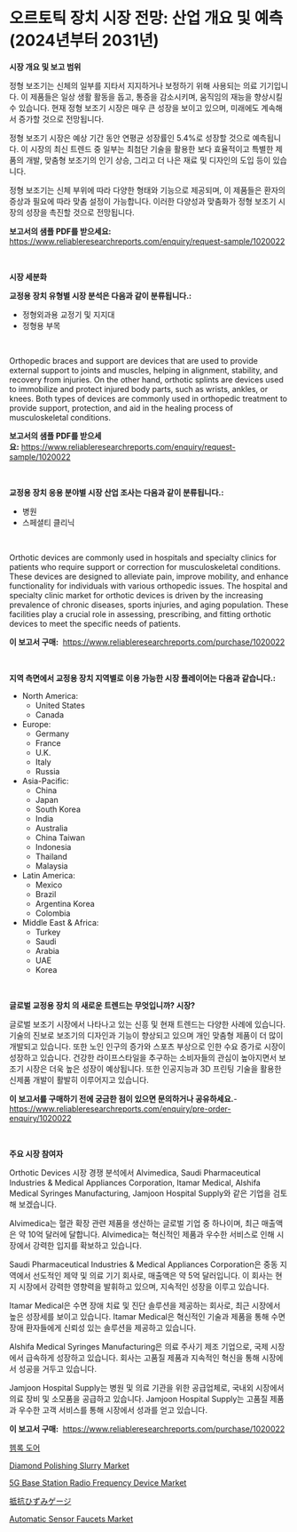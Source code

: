 <p><h1>오르토틱 장치 시장 전망: 산업 개요 및 예측 (2024년부터 2031년)</h1></p><p><strong>시장 개요 및 보고 범위</strong></p>
<p><p>정형 보조기는 신체의 일부를 지타서 지지하거나 보정하기 위해 사용되는 의료 기기입니다. 이 제품들은 일상 생활 활동을 돕고, 통증을 감소시키며, 움직임의 재능을 향상시킬 수 있습니다. 현재 정형 보조기 시장은 매우 큰 성장을 보이고 있으며, 미래에도 계속해서 증가할 것으로 전망됩니다. </p><p>정형 보조기 시장은 예상 기간 동안 연평균 성장률인 5.4%로 성장할 것으로 예측됩니다. 이 시장의 최신 트렌드 중 일부는 최첨단 기술을 활용한 보다 효율적이고 특별한 제품의 개발, 맞춤형 보조기의 인기 상승, 그리고 더 나은 재료 및 디자인의 도입 등이 있습니다. </p><p>정형 보조기는 신체 부위에 따라 다양한 형태와 기능으로 제공되며, 이 제품들은 환자의 증상과 필요에 따라 맞춤 설정이 가능합니다. 이러한 다양성과 맞춤화가 정형 보조기 시장의 성장을 촉진할 것으로 전망됩니다.</p></p>
<p><strong>보고서의 샘플 PDF를 받으세요:</strong> <a href="https://www.reliableresearchreports.com/enquiry/request-sample/1020022">https://www.reliableresearchreports.com/enquiry/request-sample/1020022</a></p>
<p>&nbsp;</p>
<p><strong>시장 세분화</strong></p>
<p><strong>교정용 장치 유형별 시장 분석은 다음과 같이 분류됩니다.:</strong></p>
<p><ul><li>정형외과용 교정기 및 지지대</li><li>정형용 부목</li></ul></p>
<p>&nbsp;</p>
<p><p>Orthopedic braces and support are devices that are used to provide external support to joints and muscles, helping in alignment, stability, and recovery from injuries. On the other hand, orthotic splints are devices used to immobilize and protect injured body parts, such as wrists, ankles, or knees. Both types of devices are commonly used in orthopedic treatment to provide support, protection, and aid in the healing process of musculoskeletal conditions.</p></p>
<p><strong>보고서의 샘플 PDF를 받으세요:</strong>&nbsp;<a href="https://www.reliableresearchreports.com/enquiry/request-sample/1020022">https://www.reliableresearchreports.com/enquiry/request-sample/1020022</a></p>
<p>&nbsp;</p>
<p><strong> 교정용 장치 응용 분야별 시장 산업 조사는 다음과 같이 분류됩니다.:</strong></p>
<p><ul><li>병원</li><li>스페셜티 클리닉</li></ul></p>
<p>&nbsp;</p>
<p><p>Orthotic devices are commonly used in hospitals and specialty clinics for patients who require support or correction for musculoskeletal conditions. These devices are designed to alleviate pain, improve mobility, and enhance functionality for individuals with various orthopedic issues. The hospital and specialty clinic market for orthotic devices is driven by the increasing prevalence of chronic diseases, sports injuries, and aging population. These facilities play a crucial role in assessing, prescribing, and fitting orthotic devices to meet the specific needs of patients.</p></p>
<p><strong>이 보고서 구매:</strong>&nbsp; <a href="https://www.reliableresearchreports.com/purchase/1020022">https://www.reliableresearchreports.com/purchase/1020022</a></p>
<p>&nbsp;</p>
<p><strong>지역 측면에서 교정용 장치 지역별로 이용 가능한 시장 플레이어는 다음과 같습니다.:</strong></p>
<p><ul>
    <li>
        North America:
        <ul>
            <li>United States</li>
            <li>Canada</li>
        </ul>
    </li>
    <li>
        Europe:
        <ul>
            <li>Germany</li>
            <li>France</li>
            <li>U.K.</li>
            <li>Italy</li>
            <li>Russia</li>
        </ul>
    </li>
    <li>
        Asia-Pacific:
        <ul>
            <li>China</li>
            <li>Japan</li>
            <li>South Korea</li>
            <li>India</li>
            <li>Australia</li>
            <li>China Taiwan</li>
            <li>Indonesia</li>
            <li>Thailand</li>
            <li>Malaysia</li>
        </ul>
    </li>
    <li>
        Latin America:
        <ul>
            <li>Mexico</li>
            <li>Brazil</li>
            <li>Argentina Korea</li>
            <li>Colombia</li>
        </ul>
    </li>
    <li>
        Middle East & Africa:
        <ul>
            <li>Turkey</li>
            <li>Saudi</li>
            <li>Arabia</li>
            <li>UAE</li>
            <li>Korea</li>
        </ul>
    </li>
    </ul></p>
<p>&nbsp;</p>
<p><strong>글로벌 교정용 장치 의 새로운 트렌드는 무엇입니까? 시장?</strong></p>
<p><p>글로벌 보조기 시장에서 나타나고 있는 신흥 및 현재 트렌드는 다양한 사례에 있습니다. 기술의 진보로 보조기의 디자인과 기능이 향상되고 있으며 개인 맞춤형 제품이 더 많이 개발되고 있습니다. 또한 노인 인구의 증가와 스포츠 부상으로 인한 수요 증가로 시장이 성장하고 있습니다. 건강한 라이프스타일을 추구하는 소비자들의 관심이 높아지면서 보조기 시장은 더욱 높은 성장이 예상됩니다. 또한 인공지능과 3D 프린팅 기술을 활용한 신제품 개발이 활발히 이루어지고 있습니다.</p></p>
<p><strong>이 보고서를 구매하기 전에 궁금한 점이 있으면 문의하거나 공유하세요.</strong>- <a href="https://www.reliableresearchreports.com/enquiry/pre-order-enquiry/1020022">https://www.reliableresearchreports.com/enquiry/pre-order-enquiry/1020022</a></p>
<p>&nbsp;</p>
<p><strong>주요 시장 참여자</strong></p>
<p><p>Orthotic Devices 시장 경쟁 분석에서 Alvimedica, Saudi Pharmaceutical Industries & Medical Appliances Corporation, Itamar Medical, Alshifa Medical Syringes Manufacturing, Jamjoon Hospital Supply와 같은 기업을 검토해 보겠습니다.</p><p>Alvimedica는 혈관 확장 관련 제품을 생산하는 글로벌 기업 중 하나이며, 최근 매출액은 약 10억 달러에 달합니다. Alvimedica는 혁신적인 제품과 우수한 서비스로 인해 시장에서 강력한 입지를 확보하고 있습니다.</p><p>Saudi Pharmaceutical Industries & Medical Appliances Corporation은 중동 지역에서 선도적인 제약 및 의료 기기 회사로, 매출액은 약 5억 달러입니다. 이 회사는 현지 시장에서 강력한 영향력을 발휘하고 있으며, 지속적인 성장을 이루고 있습니다.</p><p>Itamar Medical은 수면 장애 치료 및 진단 솔루션을 제공하는 회사로, 최근 시장에서 높은 성장세를 보이고 있습니다. Itamar Medical은 혁신적인 기술과 제품을 통해 수면 장애 환자들에게 신뢰성 있는 솔루션을 제공하고 있습니다.</p><p>Alshifa Medical Syringes Manufacturing은 의료 주사기 제조 기업으로, 국제 시장에서 급속하게 성장하고 있습니다. 회사는 고품질 제품과 지속적인 혁신을 통해 시장에서 성공을 거두고 있습니다.</p><p>Jamjoon Hospital Supply는 병원 및 의료 기관을 위한 공급업체로, 국내외 시장에서 의료 장비 및 소모품을 공급하고 있습니다. Jamjoon Hospital Supply는 고품질 제품과 우수한 고객 서비스를 통해 시장에서 성과를 얻고 있습니다.</p></p>
<p><strong>이 보고서 구매:</strong>&nbsp;&nbsp;<a href="https://www.reliableresearchreports.com/purchase/1020022">https://www.reliableresearchreports.com/purchase/1020022</a></p>
<p><p><a href="https://medium.com/@tyleruptont55667/%ED%97%B4%EB%A1%9D-%EB%8F%84%EC%96%B4-%EC%8B%9C%EC%9E%A5%EC%9D%80-%EC%8B%9C%EC%9E%A5-%EC%A0%90%EC%9C%A0%EC%9C%A8-%EC%8B%9C%EC%9E%A5-%EB%8F%99%ED%96%A5-%EB%B0%8F-%EC%8B%9C%EC%9E%A5-%EC%84%B1%EC%9E%A5%EC%97%90-%EB%8C%80%ED%95%9C-%EC%A0%95%EB%B3%B4%EB%A5%BC-%EC%A0%9C%EA%B3%B5%ED%95%A9%EB%8B%88%EB%8B%A4-49d5d22dab34">헴록 도어</a></p><p><a href="https://five-trouble-98a.notion.site/Insights-into-Diamond-Polishing-Slurry-Market-Size-Analysing-Market-Share-Trends-and-Growth-from--e3ffc85520bd454abb1cf939b6ba57bc">Diamond Polishing Slurry Market</a></p><p><a href="https://view.publitas.com/reportprime-1/5g-base-station-radio-frequency-device-market-size-growth-outlook-from-2024-to-2031-projecting-at-markets-trends-analysis-by-application-regional-outlook-and-revenue/">5G Base Station Radio Frequency Device Market</a></p><p><a href="https://github.com/dzy793153605/Market-Research-Report-List-1/blob/main/9049190187856.md">抵抗ひずみゲージ</a></p><p><a href="https://nifty-kite-d51.notion.site/Automatic-Sensor-Faucets-Market-Size-Reflecting-a-Forecast-Till-2031-Market-By-Type-By-Application-13c94287ce9c47d2aa91917fb595282e">Automatic Sensor Faucets Market</a></p></p>

